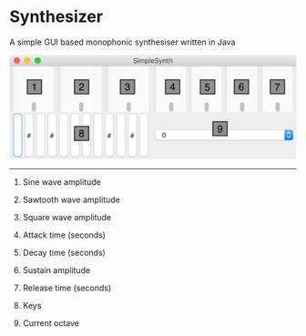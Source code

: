 # Synthesizer
A simple GUI based monophonic synthesiser written in Java

![image](https://github.com/arthursmel/SimpleSynth/blob/master/img.png)

---
1. Sine wave amplitude
2. Sawtooth wave amplitude
3. Square wave amplitude

4. Attack time (seconds)
5. Decay time (seconds)
6. Sustain amplitude
7. Release time (seconds)

8. Keys
9. Current octave
